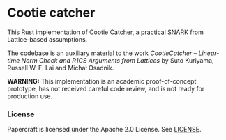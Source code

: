 # Cootie catcher

This Rust implementation of Cootie Catcher, a practical SNARK from Lattice-based assumptions.

The codebase is an auxiliary material to the work _CootieCatcher – Linear-time Norm Check and R1CS Arguments from Lattices_ by Suto Kuriyama, Russell W. F. Lai and Michał Osadnik.

**WARNING:** This implementation is an academic proof-of-concept prototype, has not received careful code review, and is not ready for production use.


### License

Papercraft is licensed under the Apache 2.0 License. See [LICENSE](https://github.com/osdnk/cootie-catcher-experiments/blob/main/LICENSE).
